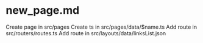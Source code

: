 # new_page.md

Create page in src/pages
Create ts in src/pages/data/$name.ts
Add route in src/routers/routes.ts
Add route in src/layouts/data/linksList.json
